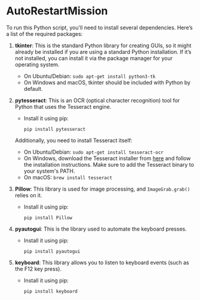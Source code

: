 # AutoRestartMission

To run this Python script, you'll need to install several dependencies. Here’s a list of the required packages:

1. **tkinter**: This is the standard Python library for creating GUIs, so it might already be installed if you are using a standard Python installation. If it’s not installed, you can install it via the package manager for your operating system. 
   
   - On Ubuntu/Debian: `sudo apt-get install python3-tk`
   - On Windows and macOS, tkinter should be included with Python by default.

2. **pytesseract**: This is an OCR (optical character recognition) tool for Python that uses the Tesseract engine.
   - Install it using pip:
     ```
     pip install pytesseract
     ```

   Additionally, you need to install Tesseract itself:
   - On Ubuntu/Debian: `sudo apt-get install tesseract-ocr`
   - On Windows, download the Tesseract installer from [here](https://github.com/tesseract-ocr/tesseract) and follow the installation instructions. Make sure to add the Tesseract binary to your system's PATH.
   - On macOS: `brew install tesseract`

3. **Pillow**: This library is used for image processing, and `ImageGrab.grab()` relies on it.
   - Install it using pip:
     ```
     pip install Pillow
     ```

4. **pyautogui**: This is the library used to automate the keyboard presses.
   - Install it using pip:
     ```
     pip install pyautogui
     ```

5. **keyboard**: This library allows you to listen to keyboard events (such as the F12 key press).
   - Install it using pip:
     ```
     pip install keyboard
     ```
